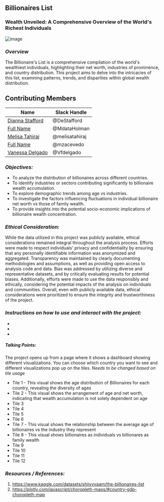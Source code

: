## Billionaires List 
### Wealth Unveiled: A Comprehensive Overview of the World's Richest Individuals

![image](https://github.com/melisatahiraj/project3_Billionaires_List/assets/147290574/d2f02a0b-19d0-4039-8637-62aacb0be8b9)

### *Overview*

The Billionaire's List is a comprehensive compilation of the world's wealthiest individuals, highlighting their net worth, industries of prominence, and country distribution. This project aims to delve into the intricacies of this list, examining patterns, trends, and disparities within global wealth distribution.

## Contributing Members

|Name     |  Slack Handle   | 
|---------|-----------------|
|[Dianna Stafford](https://github.com/DeStafford) |     @DeStafford    |
|[Full Name](https://github.com/MdataHolman) |     @MdataHolman    |
|[Melisa Tahiraj](https://github.com/melisatahiraj)|     @melisatahiraj        |
|[Full Name](https://github.com/mzacevedo) |     @mzacevedo    |
|[Vanessa Delgado](https://github.com/Vfdelgado) |     @Vfdelgado    |


### *Objectives:*
* To analyze the distribution of billionaires across different countries.
* To identify industries or sectors contributing significantly to billionaire wealth accumulation.
* To explore demographic trends among age vs industries.
* To investigate the factors influencing fluctuations in individual billionaire net worth vs those of family wealth.
* To provide insights into the potential socio-economic implications of billionaire wealth concentration.

### *Ethical Consideration:*
While the data utilized in this project was publicly available, ethical considerations remained integral throughout the analysis process. Efforts were made to respect individuals' privacy and confidentiality by ensuring that any personally identifiable information was anonymized and aggregated. Transparency was maintained by clearly documenting methodologies and assumptions, as well as providing open access to analysis code and data. Bias was addressed by utilizing diverse and representative datasets, and by critically evaluating results for potential biases. Additionally, efforts were made to use the data responsibly and ethically, considering the potential impacts of the analysis on individuals and communities. Overall, even with publicly available data, ethical considerations were prioritized to ensure the integrity and trustworthiness of the project.

### *Instructions on how to use and interact with the project:*
*
*
*


##### *Talking Points:* 

The project opens up from a page where it shows a dashboard showing different visualizations. You can choose which country you want to see and different visualizations pop up on the tiles. *Needs to be changed based on tile usage*
* Tile 1 - This visual shows the age distribution of Billionaires for each country, revealing the diversity of ages
* Tile 2 - This visual shows the arrangement of age and net worth, indicating that wealth accumulation is not solely dependent on age
* Tile 3
* Tile 4
* Tile 5
* Tile 6
* Tile 7 - This visual shows the relationship between the average age of billionaires vs the industry they represent
* Tile 8 - This visual shows billionaires as individuals vs billionares as family wealth
* Tile 9
* Tile 10
* Tile 11
* Tile 12 

### *Resources / References:* 
1. https://www.kaggle.com/datasets/shiivvvaam/the-billionaires-list
2. https://plotly.com/javascript/choropleth-maps/#country-gdp-choropleth-map
